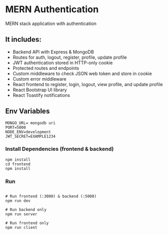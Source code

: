 # MERN Authentication

MERN stack application with authentication

## It includes:

- Backend API with Express & MongoDB
- Routes for auth, logout, register, profile, update profile
- JWT authentication stored in HTTP-only cookie
- Protected routes and endpoints
- Custom middleware to check JSON web token and store in cookie
- Custom error middleware
- React frontend to register, login, logout, view profile, and update profile
- React Bootstrap UI library
- React Toastify notifications


## Env Variables

```
MONGO_URL= mongodb uri
PORT=5000
NODE_ENV=development
JWT_SECRET=EXAMPLE1234
```

### Install Dependencies (frontend & backend)

```
npm install
cd frontend
npm install
```

### Run

```

# Run frontend (:3000) & backend (:5000)
npm run dev

# Run backend only
npm run server

# Run frontend only
npm run client
```



